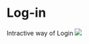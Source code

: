 # Log-in
Intractive way of Login
![](https://designmodo.com/wp-content/uploads/2018/12/7-Yeti-Login-by-Darin.gif)